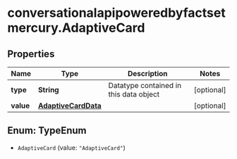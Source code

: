 # conversationalapipoweredbyfactsetmercury.AdaptiveCard

## Properties

Name | Type | Description | Notes
------------ | ------------- | ------------- | -------------
**type** | **String** | Datatype contained in this data object | [optional] 
**value** | [**AdaptiveCardData**](AdaptiveCardData.md) |  | [optional] 



## Enum: TypeEnum


* `AdaptiveCard` (value: `"AdaptiveCard"`)




